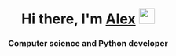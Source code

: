 <h1 align="center">Hi there, I'm <a href="https://fixees.ru/" target="_blank">Alex</a> 
<img src="https://github.com/blackcater/blackcater/raw/main/images/Hi.gif" height="32"/></h1>
<h3 align="center">Computer science and Python developer</h3>

